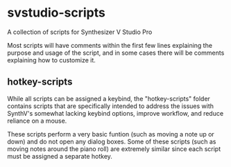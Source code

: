 # svstudio-scripts
A collection of scripts for Synthesizer V Studio Pro

Most scripts will have comments within the first few lines explaining the purpose and usage of the script, and in some cases there will be comments explaining how to customize it.

## hotkey-scripts
While all scripts can be assigned a keybind, the "hotkey-scripts" folder contains scripts that are specifically intended to address the issues with SynthV's somewhat lacking keybind options, improve workflow, and reduce reliance on a mouse.

These scripts perform a very basic funtion (such as moving a note up or down) and do not open any dialog boxes. Some of these scripts (such as moving notes around the piano roll) are extremely similar since each script must be assigned a separate hotkey.
